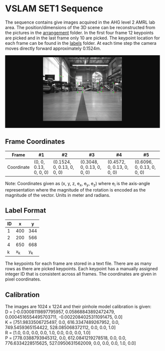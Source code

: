# VSLAM SET1 Sequence
The sequence contains give images acquired in the AHG level 2 AMRL lab area. The position/dimensions of the 3D scene can be reconstructed from the pictures in the [arrangement](arrangement) folder. In the first four frame 12 keypoints are picked and in the last frame only 10 are picked. The keypoint location for each frame can be found in the [labels](labels) folder. At each time step the camera moves directly forward approximately 0.1524m.

<img src="labels/sequence_gif.gif" width="1224">

## Frame Coordinates
Frame | #1 | #2 | #3 | #4 | #5 | 
--- | --- | --- | --- |--- |--- |
Coordinate | (0, 0, 0.13, 0, 0, 0) | (0.1524, 0, 0.13, 0, 0, 0) | (0.3048, 0, 0.13, 0, 0, 0) | (0.4572, 0, 0.13, 0, 0, 0) | (0.6096, 0, 0.13, 0, 0, 0)

Note: Coordinates given as (x, y, z, e<sub>x</sub>, e<sub>y</sub>, e<sub>z</sub>) where e<sub>i</sub> is the axis-angle representation where the magnitude of the rotation is encoded as the magnitude of the vector. Units in meter and radians.

## Label Format
ID | x | y | 
--- | --- | --- | 
1 | 400 | 344 |
2 | 200 | 566 |
4 | 650 | 668 |
k | x<sub>k</sub> | y<sub>k</sub> |

The keypoints for each frame are stored in a text file. There are as many rows as there are picked keypoints. Each keypoint has a manually assigned integer ID that is consistent across all frames. The coordinates are given in pixel coordinates.

## Calibration 
The images are 1024 x 1224 and their pinhole model calibration is given:  
D = [-0.03008119897795957, 0.05868843892472479, 0.0004516554495703711, -0.0022084025311091475, 0.0]  
K = [751.9833506725497, 0.0, 616.3347489267952, 0.0, 749.5459365154422, 528.085068372112, 0.0, 0.0, 1.0]  
R = [1.0, 0.0, 0.0, 0.0, 1.0, 0.0, 0.0, 0.0, 1.0]  
P = [778.0388793945312, 0.0, 612.0841219278518, 0.0, 0.0, 776.6334228515625, 527.0950631562009, 0.0, 0.0, 0.0, 1.0, 0.0]  